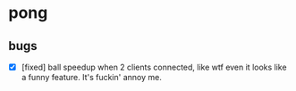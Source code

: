# pong

## bugs

- [x] [fixed] ball speedup when 2 clients connected, like wtf
  even it looks like a funny feature. It's fuckin' annoy me.
